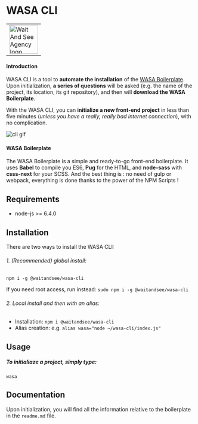 # WASA CLI

<table>
  <tr>
    <td>
      <a href="http://www.waitandsee.fr/home">
        <img width="77px" alt="Wait And See Agency logo" src="https://raw.githubusercontent.com/waitandseeagency/wasa-cli/gh-pages/wait-and-see-agency-logo.png" />
      </a>
  </td>
  </tr>
</table>

#### Introduction
WASA CLI is a tool to **automate the installation** of the <a href="https://github.com/waitandseeagency/wasa-boilerplate/">WASA Boilerplate</a>. Upon initialization, **a series of questions** will be asked (e.g. the name of the project, its location, its git repository), and then will **download the WASA Boilerplate**. 

With the WASA CLI, you can **initialize a new front-end project** in less than five minutes (*unless you have a really, really bad internet connection*), with no complication.

![cli gif](https://raw.githubusercontent.com/waitandseeagency/wasa-cli/gh-pages/wasa-cli.gif)


#### WASA Boilerplate
The WASA Boilerplate is a simple and ready-to-go front-end boilerplate. It uses **Babel** to compile you ES6, **Pug** for the HTML, and **node-sass** with **csss-next** for your SCSS. And the best thing is : no need of gulp or webpack, everything is done thanks to the power of the NPM Scripts !


## Requirements
- node-js >= 6.4.0

## Installation
There are two ways to install the WASA CLI:

###### 1. (Recommended) global install:
```
npm i -g @waitandsee/wasa-cli
``` 

If you need root access, run instead: `sudo npm i -g @waitandsee/wasa-cli`

###### 2. Local install and then with an alias:
  - Installation: `npm i @waitandsee/wasa-cli`
  - Alias creation: e.g. `alias wasa="node ~/wasa-cli/index.js"`

## Usage
##### To initialiaze a project, simply type:
```
wasa
```

## Documentation
Upon initialization, you will find all the information relative to the boilerplate in the `readme.md` file.
